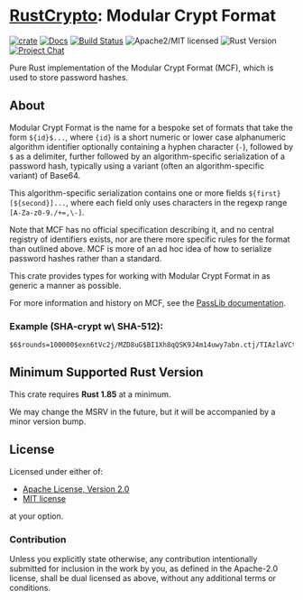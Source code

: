 # [RustCrypto]: Modular Crypt Format

[![crate][crate-image]][crate-link]
[![Docs][docs-image]][docs-link]
[![Build Status][build-image]][build-link]
![Apache2/MIT licensed][license-image]
![Rust Version][rustc-image]
[![Project Chat][chat-image]][chat-link]

Pure Rust implementation of the Modular Crypt Format (MCF), which is used to store password hashes.

## About

Modular Crypt Format is the name for a bespoke set of formats that take the form `${id}$...`, where
`{id}` is a short numeric or lower case alphanumeric algorithm identifier optionally containing a
hyphen character (`-`), followed  by `$` as a delimiter, further followed by an algorithm-specific
serialization of a password hash, typically  using a variant (often an algorithm-specific variant)
of Base64.

This algorithm-specific  serialization contains one or more fields `${first}[${second}]...`, where
each field only uses characters in the regexp range `[A-Za-z0-9./+=,\-]`.

Note that MCF has no official specification describing it, and no central registry of identifiers
exists, nor are there more specific rules for the format than outlined above. MCF is more of an
ad hoc idea of how to serialize password hashes rather than a standard.

This crate provides types for working with Modular Crypt Format in as generic a manner as possible.

For more information and history on MCF, see the [PassLib documentation].

### Example (SHA-crypt w\ SHA-512):

```text
$6$rounds=100000$exn6tVc2j/MZD8uG$BI1Xh8qQSK9J4m14uwy7abn.ctj/TIAzlaVCto0MQrOFIeTXsc1iwzH16XEWo/a7c7Y9eVJvufVzYAs4EsPOy0
```

## Minimum Supported Rust Version

This crate requires **Rust 1.85** at a minimum.

We may change the MSRV in the future, but it will be accompanied by a minor
version bump.

## License

Licensed under either of:

 * [Apache License, Version 2.0](http://www.apache.org/licenses/LICENSE-2.0)
 * [MIT license](http://opensource.org/licenses/MIT)

at your option.

### Contribution

Unless you explicitly state otherwise, any contribution intentionally submitted
for inclusion in the work by you, as defined in the Apache-2.0 license, shall be
dual licensed as above, without any additional terms or conditions.

[//]: # (badges)

[crate-image]: https://img.shields.io/crates/v/mcf?logo=rust
[crate-link]: https://crates.io/crates/mcf
[docs-image]: https://docs.rs/mcf/badge.svg
[docs-link]: https://docs.rs/mcf/
[license-image]: https://img.shields.io/badge/license-Apache2.0/MIT-blue.svg
[rustc-image]: https://img.shields.io/badge/rustc-1.85+-blue.svg
[chat-image]: https://img.shields.io/badge/zulip-join_chat-blue.svg
[chat-link]: https://rustcrypto.zulipchat.com/#narrow/stream/300570-formats
[build-image]: https://github.com/RustCrypto/formats/actions/workflows/mcf.yml/badge.svg
[build-link]: https://github.com/RustCrypto/formats/actions/workflows/mcf.yml

[//]: # (links)

[RustCrypto]: https://github.com/rustcrypto
[PassLib documentation]: https://passlib.readthedocs.io/en/stable/modular_crypt_format.html
